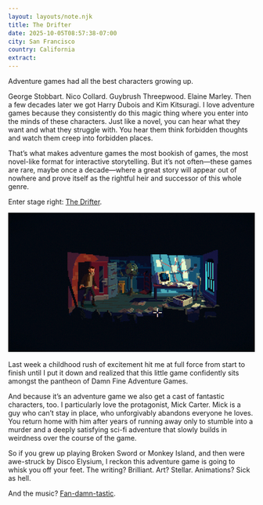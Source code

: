 ```yaml
---
layout: layouts/note.njk
title: The Drifter
date: 2025-10-05T08:57:38-07:00
city: San Francisco
country: California
extract:
---
```


Adventure games had all the best characters growing up.

George Stobbart. Nico Collard. Guybrush Threepwood. Elaine Marley. Then a few decades later we got Harry Dubois and Kim Kitsuragi. I love adventure games because they consistently do this magic thing where you enter into the minds of these characters. Just like a novel, you can hear what they want and what they struggle with. You hear them think forbidden thoughts and watch them creep into forbidden places.

That’s what makes adventure games the most bookish of games, the most novel-like format for interactive storytelling. But it’s not often—these games are rare, maybe once a decade—where a great story will appear out of nowhere and prove itself as the rightful heir and successor of this whole genre.

Enter stage right: [The Drifter](https://thedriftergame.com).

![A screenshot from The Drifter: a man stands in a deserted office full of old papers and books](/images/the_drifter.png)

Last week a childhood rush of excitement hit me at full force from start to finish until I put it down and realized that this little game confidently sits amongst the pantheon of Damn Fine Adventure Games.

And because it’s an adventure game we also get a cast of fantastic characters, too. I particularly love the protagonist, Mick Carter. Mick is a guy who can’t stay in place, who unforgivably abandons everyone he loves. You return home with him after years of running away only to stumble into a murder and a deeply satisfying sci-fi adventure that slowly builds in weirdness over the course of the game.

So if you grew up playing Broken Sword or Monkey Island, and then were awe-struck by Disco Elysium, I reckon this adventure game is going to whisk you off your feet. The writing? Brilliant. Art? Stellar. Animations? Sick as hell.

And the music? [Fan-damn-tastic](https://youtu.be/IULpbn6a6P8).
